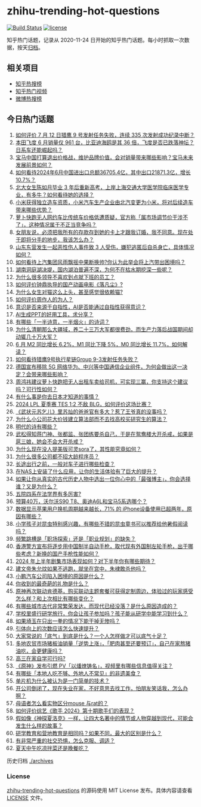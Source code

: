# zhihu-trending-hot-questions

[![Build Status](https://github.com/justjavac/zhihu-trending-hot-questions/workflows/ci/badge.svg?branch=master)](https://github.com/justjavac/zhihu-trending-hot-questions/actions)
[![license](https://img.shields.io/github/license/justjavac/zhihu-trending-hot-questions)](https://github.com/justjavac/zhihu-trending-hot-questions/blob/master/LICENSE)

知乎热门话题，记录从 2020-11-24
日开始的知乎热门话题。每小时抓取一次数据，按天[归档](./archives)。

## 相关项目

- [知乎热搜榜](https://github.com/justjavac/zhihu-trending-top-search)
- [知乎热门视频](https://github.com/justjavac/zhihu-trending-hot-video)
- [微博热搜榜](https://github.com/justjavac/weibo-trending-hot-search)

## 今日热门话题

<!-- BEGIN -->
<!-- 最后更新时间 Sat Jul 13 2024 02:29:30 GMT+0800 (China Standard Time) -->

1. [如何评价 7 月 12 日猎鹰 9 号发射任务失败，连续 335 次发射成功纪录中断？](https://www.zhihu.com/question/661407241)
1. [本田飞度 6 月销量仅 961 台，比亚迪海鸥是其 36 倍，飞度是否已跌落神坛？日系车还能崛起吗？](https://www.zhihu.com/question/661265531)
1. [宝马中国打算退出价格战，维护品牌价值，会对销量带来哪些影响？宝马未来发展前景如何？](https://www.zhihu.com/question/661419836)
1. [如何看待2024年6月中国进出口总额36705.4亿，其中出口21871.3亿，增长10.7%？](https://www.zhihu.com/question/661413140)
1. [北大女生陈如月毕业 3 年后重新高考，上岸上海交通大学医学院临床医学专业，有多牛？如何看待她的选择？](https://www.zhihu.com/question/661398596)
1. [小米获得独立造车资质，小米汽车生产企业由北汽变更为小米，将对后续造车带来哪些优势？](https://www.zhihu.com/question/661436423)
1. [萝卜快跑无人网约车比传统车价格低遭质疑，官方称「属市场调节价干涉不了」，这种情况属于不正当竞争吗？](https://www.zhihu.com/question/661417324)
1. [女朋友说，必须把我所有的存款存到她的卡上才跟我订婚，我不同意。现在处于即将分手的地步，我该怎么办？](https://www.zhihu.com/question/661265989)
1. [山东东营发生一起恶性伤人事件致 3 人受伤，嫌犯逃匿后自杀身亡，具体情况如何？](https://www.zhihu.com/question/661347793)
1. [如何看待上汽集团风雨飘摇中果断换帅?你认为此举会将上汽带出困境吗？](https://www.zhihu.com/question/661307176)
1. [湖南洞庭湖决堤，国内湖泊普遍不深，为何不在枯水期挖深一些呢？](https://www.zhihu.com/question/660987586)
1. [为什么很多领导不喜欢到点就下班的员工？](https://www.zhihu.com/question/657421491)
1. [如何评价钟鼎执导的国产动画电影《落凡尘》?](https://www.zhihu.com/question/660749265)
1. [为什么女生对猫这么上头，甚至感觉很依赖猫?](https://www.zhihu.com/question/660991619)
1. [如何评价周作人的为人？](https://www.zhihu.com/question/286962499)
1. [意识是否来源于自指性，AI是否能通过自指性获得意识？](https://www.zhihu.com/question/659945247)
1. [AI生成PPT的好用工具，求分享？](https://www.zhihu.com/question/602911877)
1. [有哪些「一半诗意，一半烟火」的诗词？](https://www.zhihu.com/question/650622272)
1. [为什么清朝那么大疆域，养二十三万大军都很费劲，而生产力落后战国期间却动辄几十万大军？](https://www.zhihu.com/question/659980730)
1. [6 月 M2 同比增长 6.2%，M1 同比下降 5%，M0 同比增长 11.7%，如何解读？](https://www.zhihu.com/question/661424566)
1. [如何看待猎鹰9号执行星链Group 9-3发射任务失败？](https://www.zhihu.com/question/661408121)
1. [德国宣布移除 5G 网络华为、中兴等中国通信企业组件，为何会做出这一决定？会带来哪些影响？](https://www.zhihu.com/question/661392045)
1. [周鸿祎建议萝卜快跑把无人出租车卖给司机，可实现三赢，你支持这个建议吗？可行性如何？](https://www.zhihu.com/question/661408091)
1. [有什么事是你去日本才知道的事情？](https://www.zhihu.com/question/560144095)
1. [2024 LPL 夏季赛 TES 1:2 不敌 BLG，如何评价这场比赛？](https://www.zhihu.com/question/661444874)
1. [《武状元苏乞儿》里苏灿的爸爸官有多大？惹了王爷真的没事吗？](https://www.zhihu.com/question/600657398)
1. [为什么小公司花大价钱建立算法部而不去找高校买研究生的算法？](https://www.zhihu.com/question/656703790)
1. [明代的诗有哪些？](https://www.zhihu.com/question/661115306)
1. [武松得知蒋门神、张都监、张团练要杀自己，于是在鸳鸯楼大开杀戒，如果是扈三娘，她会不会大开杀戒？](https://www.zhihu.com/question/661328773)
1. [为什么现在没人提美版可灵sora了，其性能究竟如何？](https://www.zhihu.com/question/656842448)
1. [为什么很多公司都不招大龄程序员？](https://www.zhihu.com/question/649010322)
1. [长途出行之前，一般对车子进行哪些检查？](https://www.zhihu.com/question/659665203)
1. [在NAS上安装了什么应用，让你的生活体验有了巨大的提升？](https://www.zhihu.com/question/586624287)
1. [如果让你从真实的古代历史人物中选出一位你心中的「最强博主」，你会选择谁？又是为什么？](https://www.zhihu.com/question/661039687)
1. [五院四系在法学界有多厉害?](https://www.zhihu.com/question/607334449)
1. [预算40万，沃尔沃S90 T8、奥迪A6L和宝马5系选哪个？](https://www.zhihu.com/question/661310839)
1. [数据显示苹果用户换机周期越来越长，71% 的 iPhone设备使用已超两年，原因有哪些？](https://www.zhihu.com/question/661309987)
1. [小学孩子对昆虫特别感兴趣，有哪些不错的昆虫童书可以推荐给他暑假阅读吗？](https://www.zhihu.com/question/660702771)
1. [频繁跳槽是「职场探索」还是「职业规划」的缺失？](https://www.zhihu.com/question/660664600)
1. [香港警方宣布将逐步用中国制半自动手枪，取代现有外国制左轮手枪，出于哪些考虑？新换的国产手枪性能如何？](https://www.zhihu.com/question/661338816)
1. [2024 年上半年剧集市场表现如何？对下半年你有哪些期待？](https://www.zhihu.com/question/660450074)
1. [建文帝朱允炆如果不逃跑，就坐在宫中，朱棣敢杀他吗？](https://www.zhihu.com/question/589871936)
1. [小鹏汽车公司陷入困境的原因是什么？](https://www.zhihu.com/question/660872764)
1. [你收到的最奇葩的礼物是什么？](https://www.zhihu.com/question/31177686)
1. [原神再次联动肯德基，购买联动主题套餐可获得定制周边，体验过的玩家感受怎么样？和上次相比有哪些变化？](https://www.zhihu.com/question/661368688)
1. [有哪些城市古代非常繁荣发达，而现代已经没落？是什么原因造成的？](https://www.zhihu.com/question/661263027)
1. [学校里盛行研学旅行，你会让孩子参加吗？孩子能从研学中能学习到什么？](https://www.zhihu.com/question/661237205)
1. [如果埼玉在只出一拳的情况下能干掉无惨吗？](https://www.zhihu.com/question/377376423)
1. [引体向上的次数应该怎么快速提升？](https://www.zhihu.com/question/660118402)
1. [大家常说的「底气」到底是什么？一个人怎样做才可以底气十足？](https://www.zhihu.com/question/660924423)
1. [多地农贸市场猪板油销量「逆势上涨」，「肥肉甚至还要预订」，自己在家熬猪油吃，会更健康吗？](https://www.zhihu.com/question/661405952)
1. [高三在家自学可行吗?](https://www.zhihu.com/question/433397870)
1. [《原神》发布引燃 PV「以燔燎铸名」，视频里有哪些信息值得关注？](https://www.zhihu.com/question/661405927)
1. [有哪些「本地人吃不够、外地人不常见」的非遗美食？](https://www.zhihu.com/question/661140628)
1. [单片机为什么被认为是一门简单的技术？](https://www.zhihu.com/question/640925360)
1. [开公司倒闭了，现在失业在家，不好意思去找工作，怕朋友笑话我，怎么办啊？](https://www.zhihu.com/question/661359314)
1. [母语者怎么看实物区分mouse 与rat的？](https://www.zhihu.com/question/659124934)
1. [如何评价综艺《歌手 2024》第十期歌手们的表现？](https://www.zhihu.com/question/661336795)
1. [假如像《神探夏洛克》一样，让四大名著中的情节或人物穿越到现代，可能会发生什么样的故事？](https://www.zhihu.com/question/661055911)
1. [研学教育和营地教育是相同吗？如果不同，最大的区别是什么？](https://www.zhihu.com/question/462935486)
1. [有非常严重的社交恐惧，怎么克服、调适？](https://www.zhihu.com/question/661227963)
1. [夏天中午吃凉拌菜还是晚餐吃？](https://www.zhihu.com/question/660743590)

<!-- END -->

历史归档 [./archives](./archives)

### License

[zhihu-trending-hot-questions](https://github.com/justjavac/zhihu-trending-hot-questions)
的源码使用 MIT License 发布。具体内容请查看 [LICENSE](./LICENSE) 文件。
